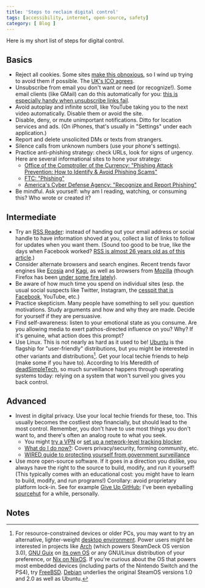 ```yaml
---
title: 'Steps to reclaim digital control'
tags: [accessibility, internet, open-source, safety]
category: [ Blog ]
---
```


Here is my short list of steps for digital control.

## Basics

- Reject all cookies. Some sites [make this
  obnoxious](https://meta.stackexchange.com/q/367370/389795), so I wind up
  trying to avoid them if possible. The [UK's ICO
  agrees](https://www.technologylawdispatch.com/2023/11/privacy-data-protection/reject-all-button-in-cookie-consent-banners-an-update-from-the-uk-and-the-eu/).
- Unsubscribe from email you don't want or need (or recognize!). Some email
  clients (like GMail) can do this automatically for you: [this is especially
  handy when unsubscribe links
  fail](https://deadsimpletech.com/blog/abuser_economy).
- Avoid autoplay and infinite scroll, like YouTube taking you to the next video
  automatically. Disable them or avoid the site.
- Disable, deny, or mute unimportant notifications. Ditto for location services
  and ads. (On iPhones, that's usually in "Settings" under each application.)
- Report and delete unsolicited DMs or texts from strangers.
- Silence calls from unknown numbers (use your phone's settings).
- Practice anti-phishing strategy: check URLs, look for signs of urgency. Here
  are several informational sites to hone your strategy:
    - [Office of the Comptroller of the Currency: "Phishing Attack Prevention: How to Identify & Avoid Phishing Scams"](https://www.occ.gov/topics/consumers-and-communities/consumer-protection/fraud-resources/phishing-attack-prevention.html)
    - [FTC: "Phishing"](https://www.ftc.gov/business-guidance/small-businesses/cybersecurity/phishing)
    - [America's Cyber Defense Agency: "Recognize and Report Phishing"](https://www.cisa.gov/secure-our-world/recognize-and-report-phishing)
- Be mindful. Ask yourself: why am I reading, watching, or consuming this? Who
  wrote or created it?

## Intermediate

- Try an [RSS
  Reader](https://pluralistic.net/2024/10/16/keep-it-really-simple-stupid/):
  instead of handing out your email address or social handle to have information
  shoved at you, collect a list of links to follow for updates when you want
  them. (Sound too good to be true, like the days when Facebook worked? [RSS is
  almost 26 years old as of this article](https://en.wikipedia.org/wiki/RSS).)
- Consider alternate browsers and search engines. Recent trends favor engines
  like [Ecosia](https://www.ecosia.org) and [Kagi](https://kagi.com), as well as
  browsers from [Mozilla](https://www.mozilla.org/firefox/) (though Firefox has
  been [under some fire
  lately](https://www.reuters.com/technology/mozilla-hit-with-privacy-complaint-over-firefox-user-tracking-2024-09-25/)).
- Be aware of how much time you spend on individual sites (esp. the usual social
  suspects like Twitter, Instagram, the [cesspit that is
  Facebook](https://www.wheresyoured.at/the-slop-society/), YouTube, etc.)
- Practice skepticism. Many people have something to sell you: question
  motivations. Study arguments and how and why they are made. Decide for
  yourself if they are persuasive.
- Find self-awareness: listen to your emotional state as you consume. Are you
  allowing media to exert pathos-directed influence on you? Why? If it's
  genuine, what action does this prompt?
- Use Linux. This is not nearly as hard as it used to be!
  [Ubuntu](https://ubuntu.com/desktop) is the flagship for "user-friendly"
  distributions, but you might be interested in other variants and
  distributions[^1]. Get your local techie friends to help (make some if you
  have to). According to Iris Meredith of
  [deadSimpleTech](https://deadsimpletech.com/), so much surveillance happens
  through operating systems today: relying on a system that won't surveil you
  gives you back control.

## Advanced

- Invest in digital privacy. Use your local techie friends for these, too. This
  usually becomes the costliest step financially, but should lead to the most
  control. Remember, you don't have to use most things you don't want to, and
  there's often an analog route to what you seek.
    - You might [try a VPN](https://tailscale.com/) or [set up a network-level
      tracking blocker](https://nextdns.io/).
    - [What do I do now?](https://www.citationneeded.news/wind-the-clock/):
      Covers privacy/security, forming community, etc.
    - [WIRED guide to protecting yourself from government
      surveillance](https://www.wired.com/story/the-wired-guide-to-protecting-yourself-from-government-surveillance/)
- Use more open-source software. If it goes in a direction you dislike, you
  always have the right to the source to build, modify, and run it yourself!
  (This typically comes with an educational cost: you might have to learn to
  build, modify, and run programs!) Corollary: avoid proprietary platform
  lock-in. See for example [Give Up
  GitHub](https://sfconservancy.org/GiveUpGitHub/); I've been eyeballing
  [sourcehut](https://sr.ht) for a while, personally.

## Notes

[^1]: For resource-constrained devices or older PCs, you may want to try an
    alternative, lighter-weight [desktop
    environment](https://wiki.debian.org/DesktopEnvironment). Power users might
    be interested in projects like [Arch](https://archlinux.org) (which powers
    SteamDeck OS version 3.0), [GNU Guix](https://guix.gnu.org) on [its own
    OS](https://guix.gnu.org/manual/en/html_node/System-Installation.html) or
    any GNU/Linux distribution of your preference, or [Nix on
    NixOS](https://nixos.org). If you're curious about the OS that powers most
    embedded devices (including parts of the Nintendo Switch and the PS4), try
    [FreeBSD](https://www.freebsd.org). [Debian](https://www.debian.org)
    underlies the original SteamOS versions 1.0 and 2.0 as well as Ubuntu.
